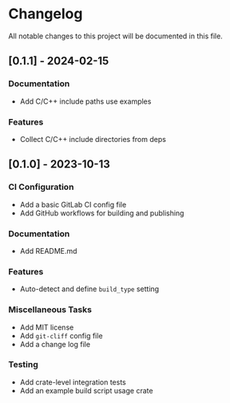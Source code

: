 # Changelog

All notable changes to this project will be documented in this file.

## [0.1.1] - 2024-02-15

### Documentation

- Add C/C++ include paths use examples

### Features

- Collect C/C++ include directories from deps

## [0.1.0] - 2023-10-13

### CI Configuration

- Add a basic GitLab CI config file
- Add GitHub workflows for building and publishing

### Documentation

- Add README.md

### Features

- Auto-detect and define `build_type` setting

### Miscellaneous Tasks

- Add MIT license
- Add `git-cliff` config file
- Add a change log file

### Testing

- Add crate-level integration tests
- Add an example build script usage crate

<!-- generated by git-cliff -->
